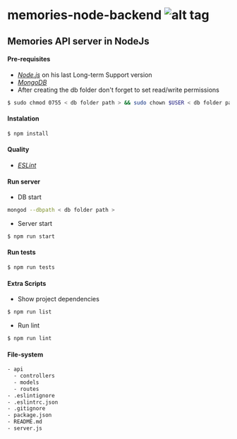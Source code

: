 # memories-node-backend ![alt tag](https://img.shields.io/badge/awesome_version-v0.1-brightgreen.svg)

## Memories API server in NodeJs

#### Pre-requisites
* [*Node.js*](https://nodejs.org/en/) on his last Long-term Support version
* [*MongoDB*](https://www.mongodb.com)
* After creating the db folder don't forget to set read/write permissions
```bash
$ sudo chmod 0755 < db folder path > && sudo chown $USER < db folder path >
```

#### Instalation
```bash
$ npm install
```

#### Quality
* [*ESLint*](http://eslint.org/docs/user-guide/getting-started)

#### Run server
* DB start
```bash
mongod --dbpath < db folder path >
```
* Server start
```bash
$ npm run start
```

#### Run tests
```bash
$ npm run tests
```

#### Extra Scripts
* Show project dependencies
```bash
$ npm run list
```
* Run lint
```bash
$ npm run lint
```

#### File-system
```bash
- api
  - controllers
  - models
  - routes
- .eslintignore
- .eslintrc.json
- .gitignore
- package.json
- README.md
- server.js
```
